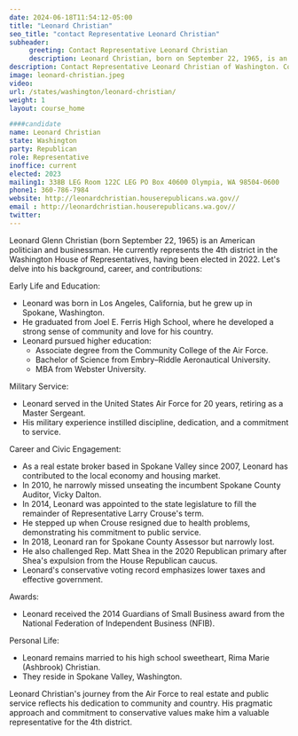 ```yaml
---
date: 2024-06-18T11:54:12-05:00
title: "Leonard Christian"
seo_title: "contact Representative Leonard Christian"
subheader:
     greeting: Contact Representative Leonard Christian
     description: Leonard Christian, born on September 22, 1965, is an American politician affiliated with the Republican Party. He assumed office as a member of the Washington House of Representatives, representing District 4-Position 2, on January 9, 2023
description: Contact Representative Leonard Christian of Washington. Contact information for Leonard Christian includes email address, phone number, and mailing address.
image: leonard-christian.jpeg
video:
url: /states/washington/leonard-christian/
weight: 1
layout: course_home

####candidate
name: Leonard Christian
state: Washington
party: Republican
role: Representative
inoffice: current
elected: 2023
mailing1: 338B LEG Room 122C LEG PO Box 40600 Olympia, WA 98504-0600
phone1: 360-786-7984
website: http://leonardchristian.houserepublicans.wa.gov//
email : http://leonardchristian.houserepublicans.wa.gov//
twitter: 
---
```

Leonard Glenn Christian (born September 22, 1965) is an American politician and businessman. He currently represents the 4th district in the Washington House of Representatives, having been elected in 2022. Let's delve into his background, career, and contributions:

Early Life and Education:
- Leonard was born in Los Angeles, California, but he grew up in Spokane, Washington.
- He graduated from Joel E. Ferris High School, where he developed a strong sense of community and love for his country.
- Leonard pursued higher education:
  - Associate degree from the Community College of the Air Force.
  - Bachelor of Science from Embry–Riddle Aeronautical University.
  - MBA from Webster University.

Military Service:
- Leonard served in the United States Air Force for 20 years, retiring as a Master Sergeant.
- His military experience instilled discipline, dedication, and a commitment to service.

Career and Civic Engagement:
- As a real estate broker based in Spokane Valley since 2007, Leonard has contributed to the local economy and housing market.
- In 2010, he narrowly missed unseating the incumbent Spokane County Auditor, Vicky Dalton.
- In 2014, Leonard was appointed to the state legislature to fill the remainder of Representative Larry Crouse's term.
- He stepped up when Crouse resigned due to health problems, demonstrating his commitment to public service.
- In 2018, Leonard ran for Spokane County Assessor but narrowly lost.
- He also challenged Rep. Matt Shea in the 2020 Republican primary after Shea's expulsion from the House Republican caucus.
- Leonard's conservative voting record emphasizes lower taxes and effective government.

Awards:
- Leonard received the 2014 Guardians of Small Business award from the National Federation of Independent Business (NFIB).

Personal Life:
- Leonard remains married to his high school sweetheart, Rima Marie (Ashbrook) Christian.
- They reside in Spokane Valley, Washington.

Leonard Christian's journey from the Air Force to real estate and public service reflects his dedication to community and country. His pragmatic approach and commitment to conservative values make him a valuable representative for the 4th district.
